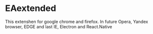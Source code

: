 # EAextended
This extenshen for google chrome and firefox.
In future Opera, Yandex browser, EDGE and last IE, Electron and React.Native
